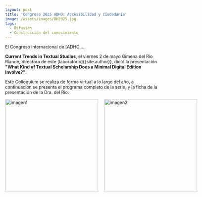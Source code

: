 ```yaml
---
layout: post
title: 'Congreso 2025 ADHO: Accesibilidad y ciudadanía'
image: /assets/images/DH2025.jpg
tags:
  - Difusión
  - Construcción del conocimiento
---
```


El Congreso Internacional de [ADHO.....

**Current Trends in Textual Studies**, el viernes 2 de mayo Gimena del Río Riande, directora de este [laboratorio]{{site.author}}, dictó la presentación **"What Kind of Textual Scholarship Does a Minimal Digital Edition Involve?"**.

Este Colloquium se realiza de forma virtual a lo largo del año, a continuación se presenta el programa completo de la serie, y la ficha de la presentación de la Dra. del Rio:

<div style="display: flex; justify-content: space-between; gap: 20px;">
  <a href="https://textualsociety.org/wp-content/uploads/2024/12/2025-sts-colloquium-series-calendar.png" target="_blank">
    <img src="https://textualsociety.org/wp-content/uploads/2024/12/2025-sts-colloquium-series-calendar.png" alt="imagen1" width="300">
  </a>
  <a href="https://textualsociety.org/wp-content/uploads/2025/04/sts-colloquium-may-2-gimena-del-rio-rande.png" target="_blank">
    <img src="https://textualsociety.org/wp-content/uploads/2025/04/sts-colloquium-may-2-gimena-del-rio-rande.png" alt="imagen2" width="300">
  </a>
</div>